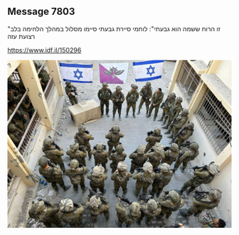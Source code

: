 ## Message 7803

"זו הרוח ששמה הוא גבעתי":
לוחמי סיירת גבעתי סיימו מסלול במהלך הלחימה בלב רצועת עזה

https://www.idf.il/150296

![Photo](7803/7803_photo.jpg)
